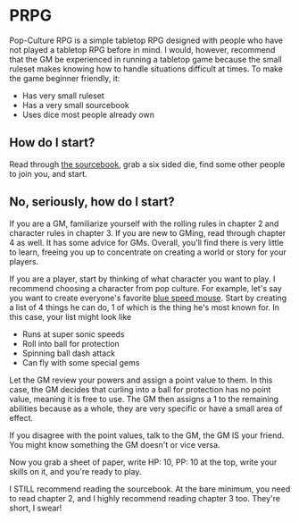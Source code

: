 # PRPG
Pop-Culture RPG is a simple tabletop RPG designed with people who have not played a tabletop RPG before in mind. I would, however, recommend that the GM be experienced in running a tabletop game because the small ruleset makes knowing how to handle situations difficult at times. To make the game beginner friendly, it:

* Has very small ruleset
* Has a very small sourcebook
* Uses dice most people already own

## How do  I start?

Read through [the sourcebook](https://github.com/ephreal/Pop-CultureRPG/blob/master/pop%20culture%20protagonists.pdf), grab a six sided die, find some other people to join you, and start.

## No, seriously, how do I start?
If you are a GM, familiarize yourself with the rolling rules in chapter 2 and character rules in chapter 3. If you are new to GMing, read through chapter 4 as well. It has some advice for GMs. Overall, you'll find there is very little to learn, freeing you up to concentrate on creating a world or story for your players.

If you are a player, start by thinking of what character you want to play. I recommend choosing a character from pop culture. For example, let's say you want to create everyone's favorite [blue speed mouse](https://youtu.be/4TiCF4hMBC8?t=120). Start by creating a list of 4 things he can do, 1 of which is the thing he's most known for. In this case, your list might look like

* Runs at super sonic speeds
* Roll into ball for protection
* Spinning ball dash attack
* Can fly with some special gems

Let the GM review your powers and assign a point value to them. In this case, the GM decides that curling into a ball for protection has no point value, meaning it is free to use. The GM then assigns a 1 to the remaining abilities because as a whole, they are very specific or have a small area of effect.

If you disagree with the point values, talk to the GM, the GM IS your friend. You might know something the GM doesn't or vice versa.

Now you grab a sheet of paper, write HP: 10, PP: 10 at the top, write your skills on it, and you're ready to play.

I STILL recommend reading the sourcebook. At the bare minimum, you need to read chapter 2, and I highly recommend reading chapter 3 too. They're short, I swear!
